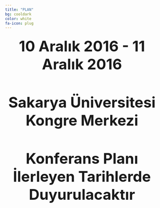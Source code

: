 ```yaml
---
title: "PLAN"
bg: cooldark
color: white
fa-icon: plug
---
```


<h3><center><font size="18">10 Aralık 2016 - 11 Aralık 2016</font></center><h3><br>
<h3><center><font size="18">Sakarya Üniversitesi Kongre Merkezi</font></center><h3><br>
<h3><center><font size="18">Konferans Planı İlerleyen Tarihlerde Duyurulacaktır</font></center><h3>








